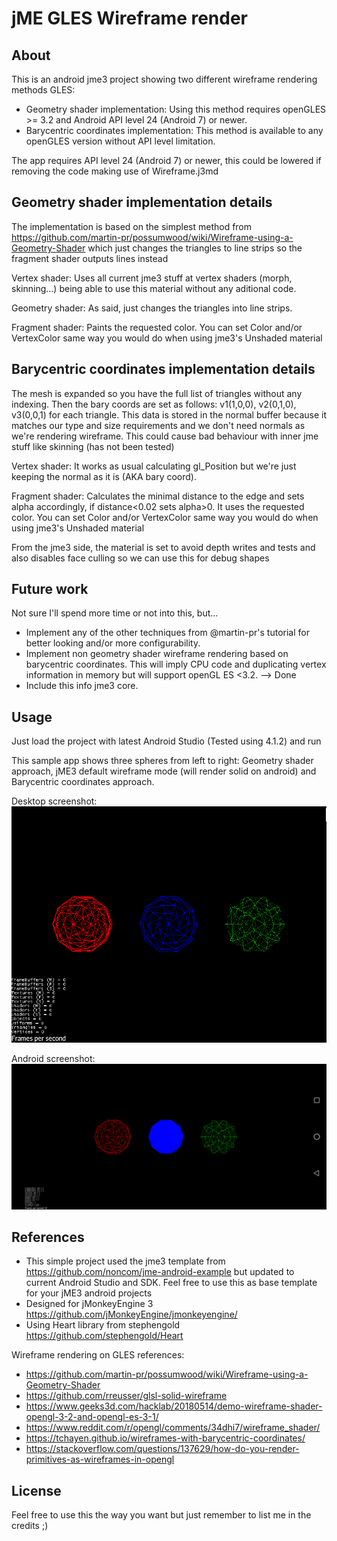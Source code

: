 # jME GLES Wireframe render

## About

This is an android jme3 project showing two different wireframe rendering methods GLES:

* Geometry shader implementation: Using this method requires openGLES >= 3.2 and Android API level 24 (Android 7) or newer.
* Barycentric coordinates implementation: This method is available to any openGLES version without API level limitation.

The app requires API level 24 (Android 7) or newer, this could be lowered if removing the code making use of Wireframe.j3md


## Geometry shader implementation details

The implementation is based on the simplest method from https://github.com/martin-pr/possumwood/wiki/Wireframe-using-a-Geometry-Shader which just changes the triangles to line strips so the fragment shader outputs lines instead

Vertex shader: Uses all current jme3 stuff at vertex shaders (morph, skinning...) being able to use this material without any aditional code.

Geometry shader: As said, just changes the triangles into line strips. 

Fragment shader: Paints the requested color. You can set Color and/or VertexColor same way you would do when using jme3's Unshaded material


## Barycentric coordinates implementation details

The mesh is expanded so you have the full list of triangles without any indexing. Then the bary coords are set as follows: v1(1,0,0), v2(0,1,0), v3(0,0,1) for each triangle. This data is stored in the normal buffer because it matches our type and size requirements and we don't need normals as we're rendering wireframe. This could cause bad behaviour with inner jme stuff like skinning (has not been tested)

Vertex shader: It works as usual calculating gl_Position but we're just keeping the normal as it is (AKA bary coord).

Fragment shader: Calculates the minimal distance to the edge and sets alpha accordingly, if distance<0.02 sets alpha>0. It uses the requested color. You can set Color and/or VertexColor same way you would do when using jme3's Unshaded material

From the jme3 side, the material is set to avoid depth writes and tests and also disables face culling so we can use this for debug shapes


## Future work

Not sure I'll spend more time or not into this, but...

* Implement any of the other techniques from @martin-pr's tutorial for better looking and/or more configurability.
* Implement non geometry shader wireframe rendering based on barycentric coordinates. This will imply CPU code and duplicating vertex information in memory but will support openGL ES <3.2. --> Done
* Include this info jme3 core.


## Usage

Just load the project with latest Android Studio (Tested using 4.1.2) and run 

This sample app shows three spheres from left to right: Geometry shader approach, jME3 default wireframe mode (will render solid on android) and Barycentric coordinates approach.

Desktop screenshot:
![Alt text](/screenshots/wireframe-desktop.png?raw=true "Desktop screenshot")

Android screenshot:
![Alt text](/screenshots/wireframe-android.png?raw=true "Android screenshot")


## References

* This simple project used the jme3 template from https://github.com/noncom/jme-android-example but updated to current Android Studio and SDK. Feel free to use this as base template for your jME3 android projects
* Designed for jMonkeyEngine 3 https://github.com/jMonkeyEngine/jmonkeyengine/
* Using Heart library from stephengold https://github.com/stephengold/Heart

Wireframe rendering on GLES references:

* https://github.com/martin-pr/possumwood/wiki/Wireframe-using-a-Geometry-Shader 
* https://github.com/rreusser/glsl-solid-wireframe
* https://www.geeks3d.com/hacklab/20180514/demo-wireframe-shader-opengl-3-2-and-opengl-es-3-1/
* https://www.reddit.com/r/opengl/comments/34dhi7/wireframe_shader/
* https://tchayen.github.io/wireframes-with-barycentric-coordinates/
* https://stackoverflow.com/questions/137629/how-do-you-render-primitives-as-wireframes-in-opengl

## License

Feel free to use this the way you want but just remember to list me in the credits ;)



